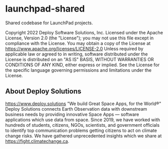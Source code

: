 # launchpad-shared
Shared codebase for LaunchPad projects.

Copyright 2022 Deploy Software Solutions, Inc. 
   Licensed under the Apache License, Version 2.0 (the "License");
   you may not use this file except in compliance with the License.
   You may obtain a copy of the License at
       https://www.apache.org/licenses/LICENSE-2.0
   Unless required by applicable law or agreed to in writing, software
   distributed under the License is distributed on an "AS IS" BASIS,
   WITHOUT WARRANTIES OR CONDITIONS OF ANY KIND, either express or implied.
   See the License for the specific language governing permissions and
   limitations under the License.

## About Deploy Solutions
https://www.deploy.solutions 
"We build Great Space Apps, for the World®"
Deploy Solutions connects Earth Observation data with downstream business needs by providing innovative Space Apps — software applications which use data from space.
Since 2019, we have worked with hundreds of students, citizens, NGOs, scientists, and government officials to identify top communication problems getting citizens to act on climate change risks. We have gathered unprecedented insights which we share at https://fight.climatechange.ca.


